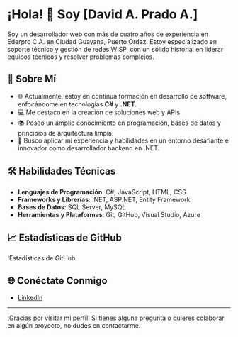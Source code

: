 # ¡Hola! 👋 Soy [David A. Prado A.]

Soy un desarrollador web con más de cuatro años de experiencia en Ederpro C.A. en Ciudad Guayana, Puerto Ordaz. Estoy especializado en soporte técnico y gestión de redes WISP, con un sólido historial en liderar equipos técnicos y resolver problemas complejos.

## 🚀 Sobre Mí

- 🌐 Actualmente, estoy en continua formación en desarrollo de software, enfocándome en tecnologías **C#** y **.NET**.
- 💻 Me destaco en la creación de soluciones web y APIs.
- 📚 Poseo un amplio conocimiento en programación, bases de datos y principios de arquitectura limpia.
- 🎯 Busco aplicar mi experiencia y habilidades en un entorno desafiante e innovador como desarrollador backend en .NET.

## 🛠️ Habilidades Técnicas

- **Lenguajes de Programación**: C#, JavaScript, HTML, CSS
- **Frameworks y Librerías**: .NET, ASP.NET, Entity Framework
- **Bases de Datos**: SQL Server, MySQL
- **Herramientas y Plataformas**: Git, GitHub, Visual Studio, Azure

## 📈 Estadísticas de GitHub

!Estadísticas de GitHub

## 🌐 Conéctate Conmigo

- [LinkedIn](https://www.linkedin.com/in/david-a-prado-a-59722330b/)

---

¡Gracias por visitar mi perfil! Si tienes alguna pregunta o quieres colaborar en algún proyecto, no dudes en contactarme.

